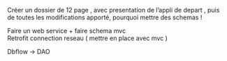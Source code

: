 Créer un dossier de 12 page , avec presentation de l’appli de depart , puis de toutes les modifications apporté, pourquoi  mettre des schemas !

Faire un web service + faire schema mvc  
Retrofit connection reseau ( mettre en place avec mvc )


Dbflow -> DAO
